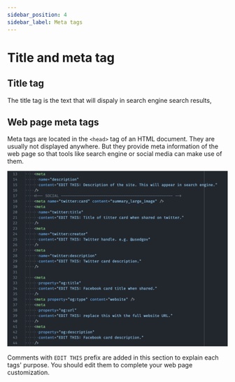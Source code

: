 ```yaml
---
sidebar_position: 4
sidebar_label: Meta tags
---
```


# Title and meta tag

## Title tag

The title tag is the text that will dispaly in search engine search results,

## Web page meta tags

Meta tags are located in the `<head>` tag of an HTML document. They are usually not displayed anywhere. But they provide meta information of the web page so that tools like search engine or social media can make use of them.

![Image of meta tag](/img/tutorial/meta-tag.png)

Comments with `EDIT THIS` prefix are added in this section to explain each tags' purpose. You should edit them to complete your web page customization.
